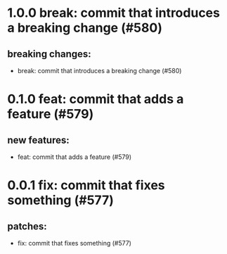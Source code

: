 # 1.0.0 break: commit that introduces a breaking change (#580)

## breaking changes:
* break: commit that introduces a breaking change (#580)

# 0.1.0 feat: commit that adds a feature (#579)

## new features:
* feat: commit that adds a feature (#579)

# 0.0.1 fix: commit that fixes something (#577)

## patches:
* fix: commit that fixes something (#577)

